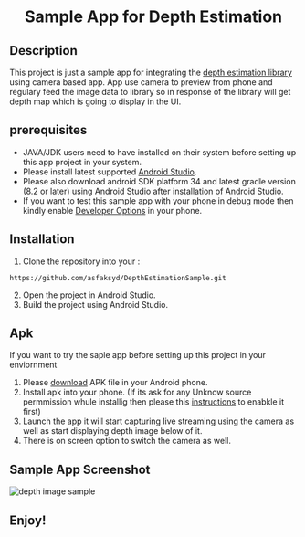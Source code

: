 <div align="center">
  <h1>Sample App for Depth Estimation</h1>
</div>

Description
----------

This project is just a sample app for integrating the [depth estimation library](https://github.com/asfaksyd/midas_depth_sdk) using camera based app.
App use camera to preview from phone and regulary feed the image data to library so in response of the library will get depth map which is going to display in the UI.

prerequisites
-------------

- JAVA/JDK users need to have installed on their system before setting up this app project in your system.
- Please install latest supported [Android Studio](https://developer.android.com/studio).
- Please also download android SDK platform 34 and latest gradle version (8.2 or later) using Android Studio after installation of Android Studio.
- If you want to test this sample app with your phone in debug mode then kindly enable [Developer Options](https://developer.android.com/studio/debug/dev-options) in your phone.

Installation
------------

1. Clone the repository into your : 
````comandline
https://github.com/asfaksyd/DepthEstimationSample.git
````
2. Open the project in Android Studio.
4. Build the project using Android Studio.

Apk
--
If you want to try the saple app before setting up this project in your enviornment 
1. Please [download](https://github.com/asfaksyd/DepthEstimationSample/blob/master/APK/sample.apk) APK file in your Android phone.
2. Install apk into your phone. (If its ask for any Unknow source permmission whule installig then please this [instructions](https://www.applivery.com/docs/mobile-app-distribution/android-unknown-sources/) to enabkle it first)
3. Launch the app it will start capturing live streaming using the camera as well as start displaying depth image below of it.
4. There is on screen option to switch the camera as well.

Sample App Screenshot
---------------------
![depth image sample](https://github.com/asfaksyd/midas_depth_sdk/blob/master/repo_images/midas_depth_sample_image.jpeg)
<h2>Enjoy!</h2>

